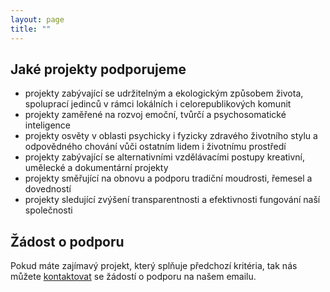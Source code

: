 ```yaml
---
layout: page
title: ""
---
```


## Jaké projekty podporujeme

 - projekty zabývající se udržitelným a ekologickým způsobem života, spoluprací jedinců v rámci lokálních i celorepublikových komunit
 - projekty zaměřené na rozvoj emoční, tvůrčí a psychosomatické inteligence
 - projekty osvěty v oblasti psychicky i fyzicky zdravého životního stylu a odpovědného chování vůči ostatním lidem i životnímu prostředí
 - projekty zabývající se alternativními vzdělávacími postupy
kreativní, umělecké a dokumentární projekty
 - projekty směřující na obnovu a podporu tradiční moudrosti, řemesel a dovedností
 - projekty sledující zvýšení transparentnosti a efektivnosti fungování naší společnosti

## Žádost o podporu

Pokud máte zajímavý projekt, který splňuje předchozí kritéria, tak nás můžete <a href="/kontakt">kontaktovat</a> se žádostí o podporu na našem emailu.
